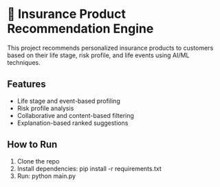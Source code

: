 # 🧠 Insurance Product Recommendation Engine

This project recommends personalized insurance products to customers based on their life stage, risk profile, and life events using AI/ML techniques.

## Features
- Life stage and event-based profiling
- Risk profile analysis
- Collaborative and content-based filtering
- Explanation-based ranked suggestions

## How to Run
1. Clone the repo
2. Install dependencies: pip install -r requirements.txt
3. Run: python main.py
